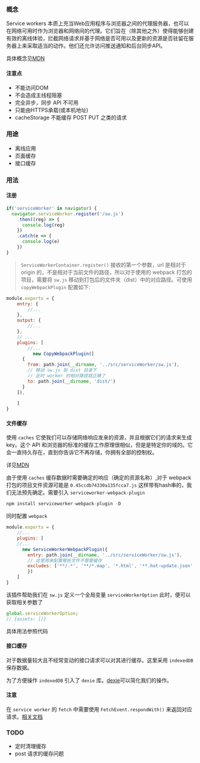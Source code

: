 ### 概念
Service workers 本质上充当Web应用程序与浏览器之间的代理服务器，也可以在网络可用时作为浏览器和网络间的代理。它们旨在（除其他之外）使得能够创建有效的离线体验，拦截网络请求并基于网络是否可用以及更新的资源是否驻留在服务器上来采取适当的动作。他们还允许访问推送通知和后台同步API。

具体概念见[MDN](https://developer.mozilla.org/zh-CN/docs/Web/API/Service_Worker_API)
#### 注意点
+ 不能访问DOM
+ 不会造成主线程阻塞
+ 完全异步，同步 API 不可用
+ 只能由HTTPS承载(或本机地址)
+ cacheStorage 不能缓存 POST PUT 之类的请求
### 用途
+ 离线应用
+ 页面缓存
+ 接口缓存

### 用法
#### 注册
```js
if('serviceWorker' in navigator) {
  navigator.serviceWorker.register('/sw.js')
    .then((reg) => {
      console.log(reg)
    })
    .catch(e => {
      console.log(e)
    })
}
```
> `ServiceWorkerContainer.register()` 接收的第一个参数，url 是相对于 origin 的，不是相对于当前文件的路径，所以对于使用的 webpack 打包的项目，需要将 `sw.js` 移动到打包后的文件夹（dist）中的对应路径。可使用 `copyWebpackPlugin` 配置如下:
```js
module.exports = {
    entry: {
        //...
    },
    output: {
        //...
    },
    // ...
    plugins: [
        //...
          new CopyWebpackPlugin([
      {
        from: path.join(__dirname, '../src/serviceWorker/sw.js'),
        // 移动 sw.js 到 dist 目录下
        // 此时 worker 的相对路径就正确了
        to: path.join(__dirname, 'dist/')
      }
    ]),
    
    ]
}

```

#### 文件缓存
使用 `caches` 它使我们可以存储网络响应发来的资源，并且根据它们的请求来生成key。这个 API 和浏览器的标准的缓存工作原理很相似，但是是特定你的域的。它会一直持久存在，直到你告诉它不再存储，你拥有全部的控制权。

详见[MDN](https://developer.mozilla.org/zh-CN/docs/Web/API/Cache)

由于使用 `caches` 缓存数据时需要确定的响应（确定的资源名称）,对于 webpack 打包的项目文件资源可能是 `0.45ccdb74330a135fcca7.js` 这样带有hash串的，我们无法预先确定。需要引入 `serviceworker-webpack-plugin` 
```js
npm install serviceworker-webpack-plugin -D
```
同时配置 `webpack`
```js
module.exports = {
    //...
    plugins: [
    //...
      new ServiceWorkerWebpackPlugin({
        entry: path.join(__dirname, '../src/serviceWorker/sw.js'),
        // 这里用来配置哪些文件不需要缓存
        excludes: ['**/.*', '**/*.map', '*.html', '**.hot-update.json', 'sockjs-node/**']
        })
    ]
}
```

该插件帮助我们在 `sw.js` 定义一个全局变量 `serviceWorkerOption` 
此时，便可以获取相关参数了
```js
global.serviceWorkerOption;
// {assets: []}
```

具体用法参照代码


#### 接口缓存
对于数据量较大且不经常变动的接口请求可以对其进行缓存。这里采用 `indexedDB` 保存数据。

为了方便操作 `indexedDB` 引入了 `dexie` 库。[dexie](https://dexie.org/)可以简化我们的操作。


#### 注意
在 `service worker` 的 `fetch` 中需要使用 `FetchEvent.respondWith()` 来返回对应请求。[相关文档](https://developer.mozilla.org/zh-CN/docs/Web/API/FetchEvent)

### TODO
+ 定时清理缓存
+ post 请求的缓存问题
